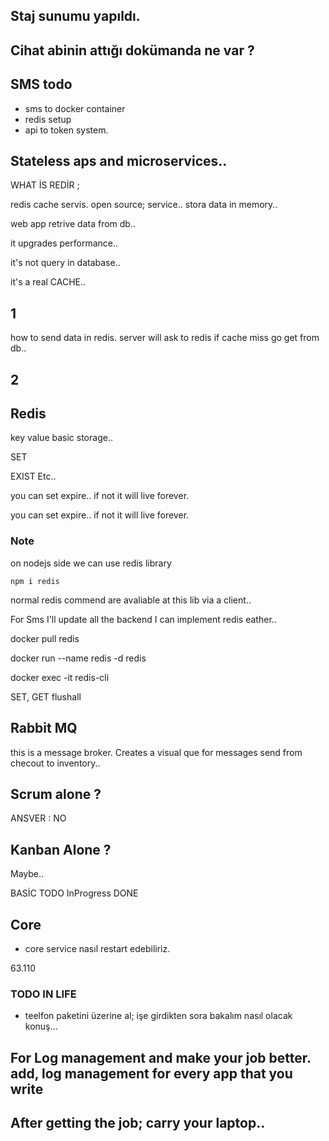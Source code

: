 ## Staj sunumu yapıldı.
## Cihat abinin attığı dokümanda ne var ?
## SMS todo
- sms to docker container
- redis setup
- api to token system.
## Stateless aps and microservices..




WHAT İS REDİR
;

redis cache servis.
open source; service..
stora data in memory..

web app retrive data from db..

it upgrades performance..

it's not query in database..

it's a real CACHE..




## 1

how to send data in redis.
server will ask to redis if cache miss
go get from db..


## 2





## Redis
key value basic storage..

SET <key> <value>

EXIST Etc.. 



you can set expire.. 
if not it will live forever.


you can set expire.. 
if not it will live forever.


### Note
on nodejs side we can use redis library
```
npm i redis
```


normal redis commend are avaliable at this lib via a client..


For Sms I'll update all the backend I can implement redis eather..


docker pull redis

docker run --name redis -d redis




docker exec -it <containerID> redis-cli



SET, GET flushall







## Rabbit MQ

this is a message broker.
Creates a visual que for messages send from checout to inventory..







## Scrum alone ?
ANSVER : NO

## Kanban Alone ?
Maybe..


BASİC
TODO
InProgress
DONE



## Core

- core service nasıl restart edebiliriz.

63.110






### TODO IN LIFE

- teelfon paketini üzerine al; işe girdikten sora bakalım nasıl olacak konuş...



## For Log management and make your job better. add, log management for every app that you write



## After getting the job; carry your laptop..


